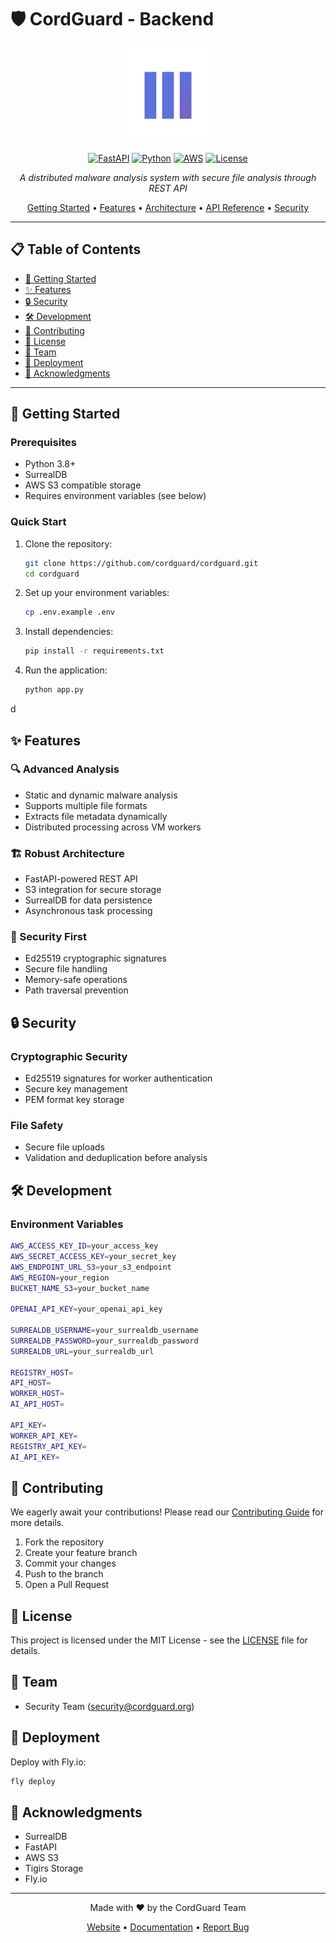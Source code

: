 # 🛡️ CordGuard - Backend

<div align="center">

<img src="cordguard-assets/logo.png" width="150" height="150" style="border-radius: 10px;" alt="CordGuard Logo">

[![FastAPI](https://img.shields.io/badge/FastAPI-005571?style=for-the-badge&logo=fastapi)](https://fastapi.tiangolo.com)
[![Python](https://img.shields.io/badge/python-3670A0?style=for-the-badge&logo=python&logoColor=ffdd54)](https://www.python.org)
[![AWS](https://img.shields.io/badge/AWS-%23FF9900.svg?style=for-the-badge&logo=amazon-aws&logoColor=white)](https://aws.amazon.com)
[![License](https://img.shields.io/badge/license-MIT-blue.svg?style=for-the-badge)](LICENSE)

*A distributed malware analysis system with secure file analysis through REST API*

[Getting Started](#-getting-started) •
[Features](#-features) •
[Architecture](#%EF%B8%8F-architecture) •
[API Reference](#-api-reference) •
[Security](#-security)

</div>

---

## 📋 Table of Contents
- [🚀 Getting Started](#-getting-started)
- [✨ Features](#-features)
- [🔒 Security](#-security)
- [🛠️ Development](#️-development)
- [🤝 Contributing](#-contributing)
- [📄 License](#-license)
- [👥 Team](#-team)
- [🚀 Deployment](#-deployment)
- [🙏 Acknowledgments](#-acknowledgments)

---

## 🚀 Getting Started

### Prerequisites
- Python 3.8+
- SurrealDB
- AWS S3 compatible storage
- Requires environment variables (see below)

### Quick Start

1. Clone the repository:
   ```bash
   git clone https://github.com/cordguard/cordguard.git
   cd cordguard
   ```

2. Set up your environment variables:
   ```bash
   cp .env.example .env
   ```

3. Install dependencies:
   ```bash
   pip install -r requirements.txt
   ```

4. Run the application:
   ```bash
   python app.py
   ```
d

## ✨ Features

### 🔍 Advanced Analysis
- Static and dynamic malware analysis
- Supports multiple file formats
- Extracts file metadata dynamically 
- Distributed processing across VM workers

### 🏗️ Robust Architecture
- FastAPI-powered REST API
- S3 integration for secure storage
- SurrealDB for data persistence
- Asynchronous task processing

### 🔐 Security First
- Ed25519 cryptographic signatures
- Secure file handling
- Memory-safe operations
- Path traversal prevention



## 🔒 Security

### Cryptographic Security
- Ed25519 signatures for worker authentication
- Secure key management
- PEM format key storage

### File Safety
- Secure file uploads
- Validation and deduplication before analysis


## 🛠️ Development

### Environment Variables
```bash
AWS_ACCESS_KEY_ID=your_access_key
AWS_SECRET_ACCESS_KEY=your_secret_key
AWS_ENDPOINT_URL_S3=your_s3_endpoint
AWS_REGION=your_region
BUCKET_NAME_S3=your_bucket_name

OPENAI_API_KEY=your_openai_api_key

SURREALDB_USERNAME=your_surrealdb_username
SURREALDB_PASSWORD=your_surrealdb_password
SURREALDB_URL=your_surrealdb_url

REGISTRY_HOST=
API_HOST=
WORKER_HOST=
AI_API_HOST=

API_KEY=
WORKER_API_KEY=
REGISTRY_API_KEY=
AI_API_KEY=
```


## 🤝 Contributing

We eagerly await your contributions! Please read our [Contributing Guide](CONTRIBUTING.md) for more details.

1. Fork the repository
2. Create your feature branch
3. Commit your changes
4. Push to the branch
5. Open a Pull Request


## 📄 License

This project is licensed under the MIT License - see the [LICENSE](LICENSE) file for details.


## 👥 Team

- Security Team (security@cordguard.org)


## 🚀 Deployment

Deploy with Fly.io:
```bash
fly deploy
```


## 🙏 Acknowledgments

- SurrealDB
- FastAPI
- AWS S3
- Tigirs Storage
- Fly.io

---

<div align="center">

Made with ❤️ by the CordGuard Team

[Website](https://cordguard.org) • 
[Documentation](https://docs.cordguard.org) • 
[Report Bug](https://github.com/CordGuard/cordguard-backend/issues)

</div>